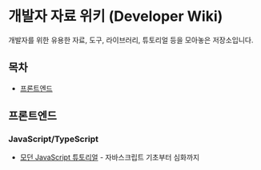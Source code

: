 # 개발자 자료 위키 (Developer Wiki)

개발자를 위한 유용한 자료, 도구, 라이브러리, 튜토리얼 등을 모아놓은 저장소입니다.

## 목차

- [프론트엔드](#프론트엔드)

## 프론트엔드

### JavaScript/TypeScript
- [모던 JavaScript 튜토리얼](https://ko.javascript.info/) - 자바스크립트 기초부터 심화까지

